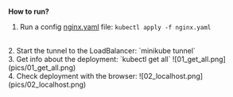 **How to run?**


1. Run a config [nginx.yaml](nginx.yaml) file:
`kubectl apply -f nginx.yaml`
<br>
2. Start the tunnel to the LoadBalancer:
`minikube tunnel`
<br>
3. Get info about the deployment:
`kubectl get all`
![01_get_all.png](pics/01_get_all.png)
<br>
4. Check deployment with the browser:
![02_localhost.png](pics/02_localhost.png)


